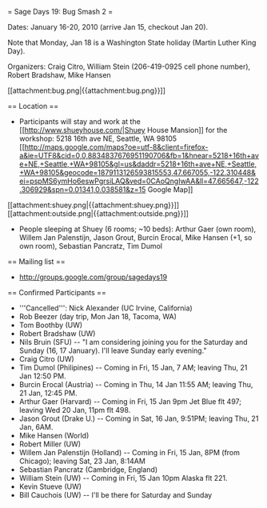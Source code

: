 = Sage Days 19: Bug Smash 2 =

Dates: January 16-20, 2010  (arrive Jan 15, checkout Jan 20).  

Note that Monday, Jan 18 is a Washington State holiday (Martin Luther King Day).

Organizers: Craig Citro, William Stein (206-419-0925 cell phone number), Robert Bradshaw, Mike Hansen


 [[attachment:bug.png|{{attachment:bug.png}}]]

== Location ==

 * Participants will stay and work at the [[http://www.shueyhouse.com/|Shuey House Mansion]] for the workshop:
   5218 16th ave NE, Seattle, WA 98105  
   [[http://maps.google.com/maps?oe=utf-8&client=firefox-a&ie=UTF8&cid=0,0,8834837676951190706&fb=1&hnear=5218+16th+ave+NE,+Seattle,+WA+98105&gl=us&daddr=5218+16th+ave+NE,+Seattle,+WA+98105&geocode=1879113126593815553,47.667055,-122.310448&ei=pspMS6ymHo6eswPgrsiLAQ&ved=0CAoQngIwAA&ll=47.665647,-122.306929&spn=0.01341,0.038581&z=15 Google Map]]

 [[attachment:shuey.png|{{attachment:shuey.png}}]]  [[attachment:outside.png|{{attachment:outside.png}}]]

 * People sleeping at Shuey (6 rooms; ~10 beds): Arthur Gaer (own room), Willem Jan Palenstijn, Jason Grout, Burcin Erocal, Mike Hansen (+1, so own room), Sebastian Pancratz, Tim Dumol 

== Mailing list ==
 * http://groups.google.com/group/sagedays19

== Confirmed Participants ==

 * '''Cancelled''': Nick Alexander (UC Irvine, California)
 * Rob Beezer (day trip, Mon Jan 18, Tacoma, WA)
 * Tom Boothby (UW)
 * Robert Bradshaw (UW)
 * Nils Bruin (SFU) -- "I am considering joining you for the Saturday and Sunday (16, 17 January). I'll leave Sunday early evening."
 * Craig Citro (UW)
 * Tim Dumol (Philipines) -- Coming in Fri, 15 Jan, 7 AM; leaving Thu, 21 Jan 12:50 PM.
 * Burcin Erocal  (Austria) -- Coming in Thu, 14 Jan 11:55 AM; leaving Thu, 21 Jan, 12:45 PM.
 * Arthur Gaer (Harvard) -- Coming in Fri, 15 Jan 9pm Jet Blue flt 497; leaving Wed 20 Jan, 11pm flt 498. 
 * Jason Grout   (Drake U.) -- Coming in Sat, 16 Jan, 9:51PM; leaving Thu, 21 Jan, 6AM.
 * Mike Hansen (World)
 * Robert Miller (UW)
 * Willem Jan Palenstijn  (Holland) -- Coming in Fri, 15 Jan, 8PM (from Chicago); leaving Sat, 23 Jan, 8:14AM
 * Sebastian Pancratz  (Cambridge, England)
 * William Stein (UW) -- Coming in Fri, 15 Jan 10pm Alaska flt 221.
 * Kevin Stueve (UW)
 * Bill Cauchois (UW) -- I'll be there for Saturday and Sunday
